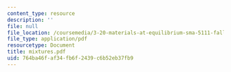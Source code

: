 ```yaml
---
content_type: resource
description: ''
file: null
file_location: /coursemedia/3-20-materials-at-equilibrium-sma-5111-fall-2003/764ba46faf34fb6f2439c6b52eb37fb9_mixtures.pdf
file_type: application/pdf
resourcetype: Document
title: mixtures.pdf
uid: 764ba46f-af34-fb6f-2439-c6b52eb37fb9
---
```

